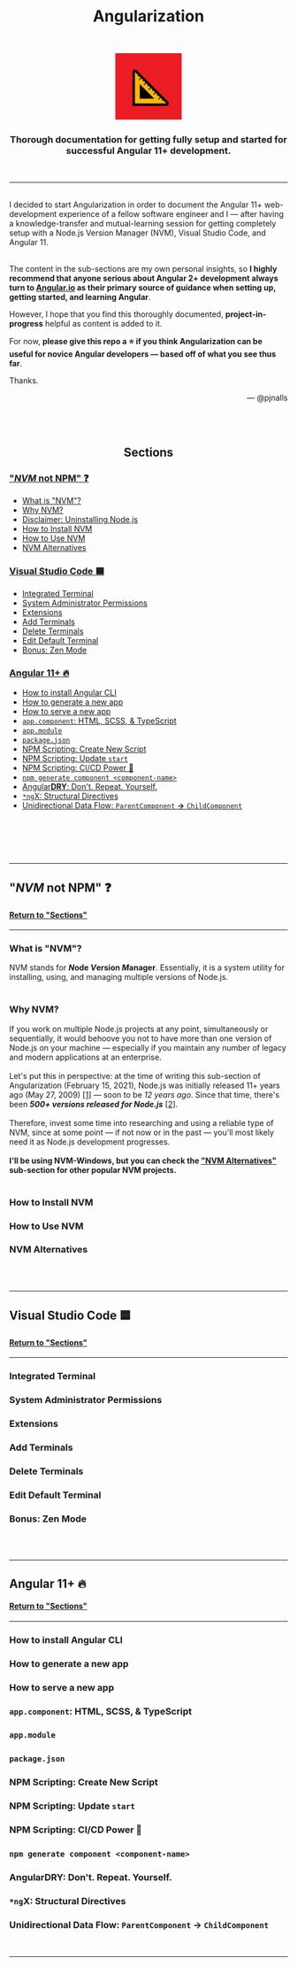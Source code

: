 <h1 align="center"><b>Angularization</b></h1>
<br>
<p align="center">
  <img src="triangular-ruler.png" width="120px" />
</p>
<h3 align="center">Thorough documentation for getting fully setup and started for successful <b>Angular 11+</b> development.</h3>
<br>
<hr>
<br>
I decided to start Angularization in order to document the Angular 11+ web-development experience of a fellow software engineer and I — after having a knowledge-transfer and mutual-learning session for getting completely setup with a Node.js Version Manager (NVM), Visual Studio Code, and Angular 11. 
<br>
<br>

The content in the sub-sections are my own personal insights, so **I highly recommend that anyone serious about Angular 2+ development always turn to [Angular.io](https://angular.io) as their primary source of guidance when setting up, getting started, and learning Angular**.

However, I hope that you find this thoroughly documented, **project-in-progress** helpful as content is added to it.

For now, **please give this repo a ⭐ if you think Angularization can be useful for novice Angular developers — based off of what you see thus far**. 

Thanks.
<p align="right">— @pjnalls</p>
<br>
<br>
<h2 align="center"><b>Sections</b></h2>

### [**"*NVM* not NPM" ❓**](#nvm-not-npm--1)
* [What is "NVM"?](#what-is-nvm)
* [Why NVM?](#why-nvm)
* [Disclaimer: Uninstalling Node.js](#disclaimer-uninstalling-nodejs)
* [How to Install NVM](#how-to-install-nvm)
* [How to Use NVM](#how-to-use-nvm)
* [NVM Alternatives](#nvm-alternatives)
### [**Visual Studio Code 🟦**](#visual-studio-code--1)
* [Integrated Terminal](#integrated-terminal)
* [System Administrator Permissions](#system-administrator-permissions)
* [Extensions](#extensions)
* [Add Terminals](#add-terminals)
* [Delete Terminals](#delete-terminals)
* [Edit Default Terminal](#edit-default-terminal)
* [Bonus: Zen Mode](#bonus-zen-mode)
### [**Angular 11+ 🔥**](#angular-11--1)
* [How to install Angular CLI](#how-to-install-angular-cli)
* [How to generate a new app](#how-to-generate-a-new-app)
* [How to serve a new app](#how-to-serve-a-new-app)
* [`app.component`: HTML, SCSS, & TypeScript](#appcomponent-html-scss--typescript)
* [`app.module`](#appmodule)
* [`package.json`](#packagejson)
* [NPM Scripting: Create New Script](#npm-scripting-create-new-script)
* [NPM Scripting: Update `start`](#npm-scripting-update-start)
* [NPM Scripting: CI/CD Power 💪](#npm-scripting-cicd-power-)
* [`npm generate component <component-name>`](#npm-generate-component-component-name)
* [Angular**DRY**: Don't. Repeat. Yourself.](#angulardry-dont-repeat-yourself)
* [`*ng`X: Structural Directives](#ngx-structural-directives)
* [Unidirectional Data Flow: `ParentComponent` <b>→</b> `ChildComponent`](#unidirectional-data-flow-parentcomponent--childcomponent)
<br>
<br>
<br>
<br>

<hr>

## **"*NVM* not NPM" ❓** 
#### [Return to "Sections"](#sections)
<hr>

### What is "NVM"?
NVM stands for ***N*ode *V*ersion *M*anager**. Essentially, it is a system utility for installing, using, and managing multiple versions of Node.js.
<br>
<br>

### Why NVM?
If you work on multiple Node.js projects at any point, simultaneously or sequentially, it would behoove you not to have more than one version of Node.js on your machine — especially if you maintain any number of legacy and modern applications at an enterprise.
<br>
<br>
Let's put this in perspective: at the time of writing this sub-section of Angularization (February 15, 2021), Node.js was initially released 11+ years ago (May 27, 2009) [[1]](https://github.com/nodejs/node-v0.x-archive/tags?after=v0.0.4) — soon to be *12 years ago*. Since that time, there's been ***500+ versions released for Node.js*** [[2]](https://nodejs.org/dist/).
<br>
<br>
Therefore, invest some time into researching and using a reliable type of NVM, since at some point — if not now or in the past — you'll most likely need it as Node.js development progresses. 
<br>
<br>
**I'll be using NVM-Windows, but you can check the ["NVM Alternatives"](#nvm-alternatives) sub-section for other popular NVM projects.** 
<br>
<br>

### How to Install NVM
### How to Use NVM
### NVM Alternatives
<br>
<br>

<hr>

## **Visual Studio Code 🟦** 
#### [Return to "Sections"](#sections)
<hr>

### Integrated Terminal
### System Administrator Permissions
### Extensions
### Add Terminals
### Delete Terminals
### Edit Default Terminal
### Bonus: Zen Mode

<br>
<br>

<hr>

## **Angular 11+ 🔥** 
#### [Return to "Sections"](#sections)
<hr>

### How to install Angular CLI
### How to generate a new app
### How to serve a new app
### `app.component`: HTML, SCSS, & TypeScript
### `app.module`
### `package.json`
### NPM Scripting: Create New Script
### NPM Scripting: Update `start`
### NPM Scripting: CI/CD Power 💪
### `npm generate component <component-name>`
### Angular**DRY**: Don't. Repeat. Yourself.
### `*ng`X: Structural Directives
### Unidirectional Data Flow: `ParentComponent` <b>→</b> `ChildComponent`
<br>
<hr>
<br>
<br>